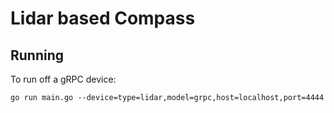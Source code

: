 # Lidar based Compass

## Running

To run off a gRPC device:

`go run main.go --device=type=lidar,model=grpc,host=localhost,port=4444`

